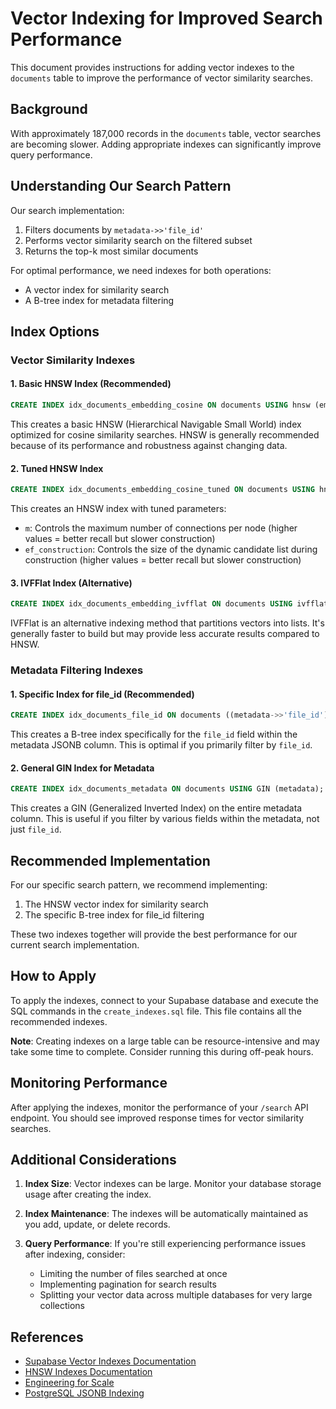 # Vector Indexing for Improved Search Performance

This document provides instructions for adding vector indexes to the `documents` table to improve the performance of vector similarity searches.

## Background

With approximately 187,000 records in the `documents` table, vector searches are becoming slower. Adding appropriate indexes can significantly improve query performance.

## Understanding Our Search Pattern

Our search implementation:
1. Filters documents by `metadata->>'file_id'`
2. Performs vector similarity search on the filtered subset
3. Returns the top-k most similar documents

For optimal performance, we need indexes for both operations:
- A vector index for similarity search
- A B-tree index for metadata filtering

## Index Options

### Vector Similarity Indexes

#### 1. Basic HNSW Index (Recommended)

```sql
CREATE INDEX idx_documents_embedding_cosine ON documents USING hnsw (embedding vector_cosine_ops);
```

This creates a basic HNSW (Hierarchical Navigable Small World) index optimized for cosine similarity searches. HNSW is generally recommended because of its performance and robustness against changing data.

#### 2. Tuned HNSW Index

```sql
CREATE INDEX idx_documents_embedding_cosine_tuned ON documents USING hnsw (embedding vector_cosine_ops) WITH (m = 16, ef_construction = 64);
```

This creates an HNSW index with tuned parameters:
- `m`: Controls the maximum number of connections per node (higher values = better recall but slower construction)
- `ef_construction`: Controls the size of the dynamic candidate list during construction (higher values = better recall but slower construction)

#### 3. IVFFlat Index (Alternative)

```sql
CREATE INDEX idx_documents_embedding_ivfflat ON documents USING ivfflat (embedding vector_cosine_ops) WITH (lists = 100);
```

IVFFlat is an alternative indexing method that partitions vectors into lists. It's generally faster to build but may provide less accurate results compared to HNSW.

### Metadata Filtering Indexes

#### 1. Specific Index for file_id (Recommended)

```sql
CREATE INDEX idx_documents_file_id ON documents ((metadata->>'file_id'));
```

This creates a B-tree index specifically for the `file_id` field within the metadata JSONB column. This is optimal if you primarily filter by `file_id`.

#### 2. General GIN Index for Metadata

```sql
CREATE INDEX idx_documents_metadata ON documents USING GIN (metadata);
```

This creates a GIN (Generalized Inverted Index) on the entire metadata column. This is useful if you filter by various fields within the metadata, not just `file_id`.

## Recommended Implementation

For our specific search pattern, we recommend implementing:

1. The HNSW vector index for similarity search
2. The specific B-tree index for file_id filtering

These two indexes together will provide the best performance for our current search implementation.

## How to Apply

To apply the indexes, connect to your Supabase database and execute the SQL commands in the `create_indexes.sql` file. This file contains all the recommended indexes.

**Note**: Creating indexes on a large table can be resource-intensive and may take some time to complete. Consider running this during off-peak hours.

## Monitoring Performance

After applying the indexes, monitor the performance of your `/search` API endpoint. You should see improved response times for vector similarity searches.

## Additional Considerations

1. **Index Size**: Vector indexes can be large. Monitor your database storage usage after creating the index.

2. **Index Maintenance**: The indexes will be automatically maintained as you add, update, or delete records.

3. **Query Performance**: If you're still experiencing performance issues after indexing, consider:
   - Limiting the number of files searched at once
   - Implementing pagination for search results
   - Splitting your vector data across multiple databases for very large collections

## References

- [Supabase Vector Indexes Documentation](https://supabase.com/docs/guides/ai/vector-indexes)
- [HNSW Indexes Documentation](https://supabase.com/docs/guides/ai/vector-indexes/hnsw-indexes)
- [Engineering for Scale](https://supabase.com/docs/guides/ai/engineering-for-scale)
- [PostgreSQL JSONB Indexing](https://www.postgresql.org/docs/current/datatype-json.html#JSON-INDEXING) 